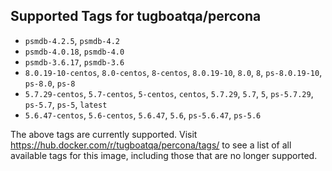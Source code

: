 ## Supported Tags for tugboatqa/percona

* `psmdb-4.2.5`, `psmdb-4.2`
* `psmdb-4.0.18`, `psmdb-4.0`
* `psmdb-3.6.17`, `psmdb-3.6`
* `8.0.19-10-centos`, `8.0-centos`, `8-centos`, `8.0.19-10`, `8.0`, `8`, `ps-8.0.19-10`, `ps-8.0`, `ps-8`
* `5.7.29-centos`, `5.7-centos`, `5-centos`, `centos`, `5.7.29`, `5.7`, `5`, `ps-5.7.29`, `ps-5.7`, `ps-5`, `latest`
* `5.6.47-centos`, `5.6-centos`, `5.6.47`, `5.6`, `ps-5.6.47`, `ps-5.6`

The above tags are currently supported. Visit https://hub.docker.com/r/tugboatqa/percona/tags/ to see a list of all available tags for this image, including those that are no longer supported.
